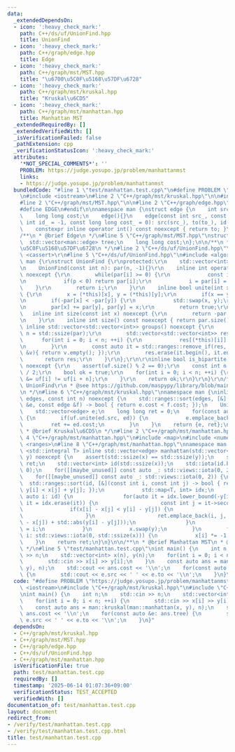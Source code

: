```yaml
---
data:
  _extendedDependsOn:
  - icon: ':heavy_check_mark:'
    path: C++/ds/uf/UnionFind.hpp
    title: UnionFind
  - icon: ':heavy_check_mark:'
    path: C++/graph/edge.hpp
    title: Edge
  - icon: ':heavy_check_mark:'
    path: C++/graph/mst/MST.hpp
    title: "\u6700\u5C0F\u5168\u57DF\u6728"
  - icon: ':heavy_check_mark:'
    path: C++/graph/mst/kruskal.hpp
    title: "Kruskal\u6CD5"
  - icon: ':heavy_check_mark:'
    path: C++/graph/mst/manhattan.hpp
    title: Manhattan MST
  _extendedRequiredBy: []
  _extendedVerifiedWith: []
  _isVerificationFailed: false
  _pathExtension: cpp
  _verificationStatusIcon: ':heavy_check_mark:'
  attributes:
    '*NOT_SPECIAL_COMMENTS*': ''
    PROBLEM: https://judge.yosupo.jp/problem/manhattanmst
    links:
    - https://judge.yosupo.jp/problem/manhattanmst
  bundledCode: "#line 1 \"test/manhattan.test.cpp\"\n#define PROBLEM \"https://judge.yosupo.jp/problem/manhattanmst\"\
    \n#include <iostream>\n#line 2 \"C++/graph/mst/kruskal.hpp\"\n\n#include <vector>\n\
    #line 2 \"C++/graph/mst/MST.hpp\"\n\n#line 2 \"C++/graph/edge.hpp\"\n#ifndef EDGE\n\
    #define EDGE\n#endif\n\nnamespace man {\nstruct edge {\n    int src, to, id;\n\
    \    long long cost;\n    edge(){}\n    edge(const int src_, const int to_, const\
    \ int id_ = -1, const long long cost_ = 0): src(src_), to(to_), id(id_), cost(cost_){}\n\
    \    constexpr inline operator int() const noexcept { return to; }\n};\n}\n\n\
    /**\n * @brief Edge\n */\n#line 5 \"C++/graph/mst/MST.hpp\"\nstruct MST {\n  \
    \  std::vector<man::edge> tree;\n    long long cost;\n};\n\n/**\n * @brief \u6700\
    \u5C0F\u5168\u57DF\u6728\n */\n#line 2 \"C++/ds/uf/UnionFind.hpp\"\n\r\n#include\
    \ <cassert>\r\n#line 5 \"C++/ds/uf/UnionFind.hpp\"\n#include <algorithm>\r\nnamespace\
    \ man {\r\nstruct UnionFind {\r\nprotected:\r\n    std::vector<int> par;\r\npublic:\r\
    \n    UnionFind(const int n): par(n, -1){}\r\n    inline int operator[](int i)\
    \ noexcept {\r\n        while(par[i] >= 0) {\r\n            const int p = par[par[i]];\r\
    \n            if(p < 0) return par[i];\r\n            i = par[i] = p;\r\n    \
    \    }\r\n        return i;\r\n    }\r\n    inline bool unite(int x, int y) noexcept\
    \ {\r\n        x = (*this)[x], y = (*this)[y];\r\n        if(x == y) return false;\r\
    \n        if(-par[x] < -par[y]) {\r\n            std::swap(x, y);\r\n        }\r\
    \n        par[x] += par[y], par[y] = x;\r\n        return true;\r\n    }\r\n \
    \   inline int size(const int x) noexcept {\r\n        return -par[(*this)[x]];\r\
    \n    }\r\n    inline int size() const noexcept { return par.size(); }\r\n   \
    \ inline std::vector<std::vector<int>> groups() noexcept {\r\n        const int\
    \ n = std::ssize(par);\r\n        std::vector<std::vector<int>> res(n);\r\n  \
    \      for(int i = 0; i < n; ++i) {\r\n            res[(*this)[i]].emplace_back(i);\r\
    \n        }\r\n        const auto it = std::ranges::remove_if(res, [&](const std::vector<int>\
    \ &v){ return v.empty(); });\r\n        res.erase(it.begin(), it.end());\r\n \
    \       return res;\r\n    }\r\n};\r\n\r\ninline bool is_bipartite(UnionFind uf)\
    \ noexcept {\r\n    assert(uf.size() % 2 == 0);\r\n    const int n = uf.size()\
    \ / 2;\r\n    bool ok = true;\r\n    for(int i = 0; i < n; ++i) {\r\n        ok\
    \ &= uf[i] != uf[i + n];\r\n    }\r\n    return ok;\r\n}\r\n}\r\n/**\r\n * @brief\
    \ UnionFind\r\n * @see https://github.com/maspypy/library/blob/main/ds/unionfind/unionfind.hpp\r\
    \n */\n#line 6 \"C++/graph/mst/kruskal.hpp\"\nnamespace man {\ninline MST kruskal(std::vector<edge>\
    \ edges, const int n) noexcept {\n    std::ranges::sort(edges, [&](const edge\
    \ &e, const edge &f) -> bool { return e.cost < f.cost; });\n    UnionFind uf(n);\n\
    \    std::vector<edge> e;\n    long long ret = 0;\n    for(const auto &ed: edges)\
    \ {\n        if(uf.unite(ed.src, ed)) {\n            e.emplace_back(ed);\n   \
    \         ret += ed.cost;\n        }\n    }\n    return {e, ret};\n}\n}\n\n/**\n\
    \ * @brief Kruskal\u6CD5\n */\n#line 2 \"C++/graph/mst/manhattan.hpp\"\n\n#line\
    \ 4 \"C++/graph/mst/manhattan.hpp\"\n#include <map>\n#include <numeric>\n#include\
    \ <ranges>\n#line 8 \"C++/graph/mst/manhattan.hpp\"\nnamespace man {\ntemplate\
    \ <std::integral T> inline std::vector<edge> manhattan(std::vector<T> x, std::vector<T>\
    \ y) noexcept {\n    assert(std::ssize(x) == std::ssize(y));\n    std::vector<edge>\
    \ ret;\n    std::vector<int> id(std::ssize(x));\n    std::iota(id.begin(), id.end(),\
    \ 0);\n    for([[maybe_unused]] const auto _: std::views::iota(0, 2)) {\n    \
    \    for([[maybe_unused]] const auto _: std::views::iota(0, 2)) {\n          \
    \  std::ranges::sort(id, [&](const int i, const int j) -> bool { return x[i] +\
    \ y[i] < x[j] + y[j]; });\n            std::map<T, int> idx;\n            for(const\
    \ auto i: id) {\n                for(auto it = idx.lower_bound(-y[i]); it != idx.end();\
    \ it = idx.erase(it)) {\n                    const int j = it->second;\n     \
    \               if(x[i] - x[j] < y[i] - y[j]) {\n                        break;\n\
    \                    }\n                    ret.emplace_back(i, j, -1, std::abs(x[i]\
    \ - x[j]) + std::abs(y[i] - y[j]));\n                }\n                idx[-y[i]]\
    \ = i;\n            }\n            x.swap(y);\n        }\n        for(const auto\
    \ i: std::views::iota(0, std::ssize(x))) {\n            x[i] *= -1;\n        }\n\
    \    }\n    return ret;\n}\n}\n\n/**\n * @brief Manhattan MST\n * @see https://ei1333.github.io/library/graph/mst/manhattan-mst.hpp\n\
    \ */\n#line 5 \"test/manhattan.test.cpp\"\nint main() {\n    int n;\n    std::cin\
    \ >> n;\n    std::vector<int> x(n), y(n);\n    for(int i = 0; i < n; ++i) {\n\
    \        std::cin >> x[i] >> y[i];\n    }\n    const auto ans = man::kruskal(man::manhattan(x,\
    \ y), n);\n    std::cout << ans.cost << '\\n';\n    for(const auto &e: ans.tree)\
    \ {\n        std::cout << e.src << ' ' << e.to << '\\n';\n    }\n}\n"
  code: "#define PROBLEM \"https://judge.yosupo.jp/problem/manhattanmst\"\n#include\
    \ <iostream>\n#include \"C++/graph/mst/kruskal.hpp\"\n#include \"C++/graph/mst/manhattan.hpp\"\
    \nint main() {\n    int n;\n    std::cin >> n;\n    std::vector<int> x(n), y(n);\n\
    \    for(int i = 0; i < n; ++i) {\n        std::cin >> x[i] >> y[i];\n    }\n\
    \    const auto ans = man::kruskal(man::manhattan(x, y), n);\n    std::cout <<\
    \ ans.cost << '\\n';\n    for(const auto &e: ans.tree) {\n        std::cout <<\
    \ e.src << ' ' << e.to << '\\n';\n    }\n}"
  dependsOn:
  - C++/graph/mst/kruskal.hpp
  - C++/graph/mst/MST.hpp
  - C++/graph/edge.hpp
  - C++/ds/uf/UnionFind.hpp
  - C++/graph/mst/manhattan.hpp
  isVerificationFile: true
  path: test/manhattan.test.cpp
  requiredBy: []
  timestamp: '2025-06-14 01:07:36+09:00'
  verificationStatus: TEST_ACCEPTED
  verifiedWith: []
documentation_of: test/manhattan.test.cpp
layout: document
redirect_from:
- /verify/test/manhattan.test.cpp
- /verify/test/manhattan.test.cpp.html
title: test/manhattan.test.cpp
---
```

